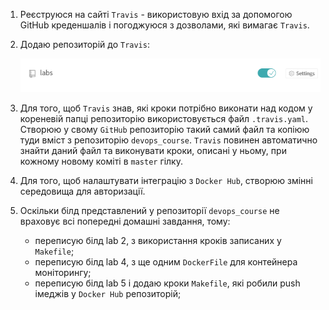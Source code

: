 1. Реєструюся на сайті `Travis` - використовую вхід за допомогою GitHub креденшалів і погоджуюся з дозволами, які вимагає `Travis`.

2. Додаю репозиторій до `Travis`:

     ![image](img/1.png)
     
3. Для того, щоб `Travis` знав, які кроки потрібно виконати над кодом у кореневій папці  репозиторію використовується файл `.travis.yaml`. Створюю у свому `GitHub` репозиторію такий самий файл та копіюю туди вміст з репозиторію `devops_course`. `Travis` повинен автоматично знайти даний файл та виконувати кроки, описані у ньому, при кожному новому коміті в `master` гілку.
4. Для того, щоб налаштувати інтеграцію з `Docker Hub`, створюю змінні середовища для авторизації.

5. Оскільки білд представлений у репозиторії `devops_course` не враховує всі попередні домашні завдання, тому:
   - переписую білд lab 2, з використання кроків записаних у `Makefile`;
   - переписую білд lab 4, з ще одним `DockerFile` для контейнера моніторингу;
   - переписую білд lab 5 і додаю кроки `Makefile`, які робили push імеджів у `Docker Hub` репозиторій;